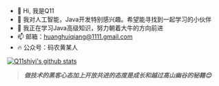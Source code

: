 - 👋 Hi, 我是Q11
- 👀 我对人工智能，Java开发特别感兴趣。希望能寻找到一起学习的小伙伴
- 🌱 我正在学习Java高级知识，努力朝着大牛的方向前进
- 📫 邮箱：huanghuiqiang@1111.gmail.com
- 🔥 公众号：码农黄某人

[![Q11shiyi's github stats](https://github-readme-stats.vercel.app/api?username=Q11shiyi&show_icons=true&theme=dark)](https://github.com/anuraghazra/github-readme-stats)

> ***做技术的黑客心态加上开放共进的态度是成长和越过高山幽谷的秘籍😊***
<!---
Q11shiyi/Q11shiyi is a ✨ special ✨ repository because its `README.md` (this file) appears on your GitHub profile.
You can click the Preview link to take a look at your changes.
--->
